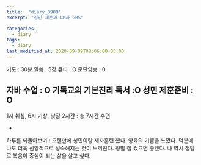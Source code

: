 ```yaml
---
title:  "diary_0909"
excerpt: "성민 제훈과 CM과 GBS"

categories:
  - diary
tags:
  - diary
last_modified_at: 2020-09-09T08:06:00-05:00
---
```


기도 : 30분
말씀 : 5장
큐티 : O
문단암송 : 0

자바 수업 : O
기독교의 기본진리 독서 :O
성민 제훈준비 : O
-
1시 취침, 6시 기상, 낮잠 2시간 : 총 7시간 수면

-

하루를 되돌아보며 : 오랜만에 성민이랑 제자훈련 했다. 양육의 기쁨을 느꼈다. 덕분에 나도 더욱 신앙적으로 성숙해지는 것이 느껴진다. 정말 잘 컸으면 좋겠다. 나 역시 정말로 복음이 중심이 되는 삶을 살고 싶다.
